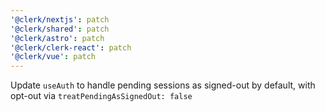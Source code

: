 ```yaml
---
'@clerk/nextjs': patch
'@clerk/shared': patch
'@clerk/astro': patch
'@clerk/clerk-react': patch
'@clerk/vue': patch
---
```


Update `useAuth` to handle pending sessions as signed-out by default, with opt-out via `treatPendingAsSignedOut: false`
